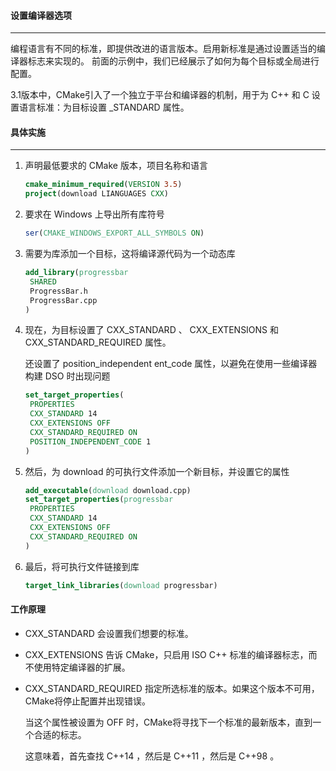 #### 设置编译器选项

---

编程语言有不同的标准，即提供改进的语言版本。启用新标准是通过设置适当的编译器标志来实现的。
前面的示例中，我们已经展示了如何为每个目标或全局进行配置。

3.1版本中，CMake引入了一个独立于平台和编译器的机制，用于为 C++ 和 C 设置语言标准：为目标设置 <LANG>_STANDARD 属性。

#### 具体实施

----

1. 声明最低要求的 CMake 版本，项目名称和语言

   ``` cmake
   cmake_minimum_required(VERSION 3.5)
   project(download LIANGUAGES CXX)
   ```

2. 要求在 Windows 上导出所有库符号

   ``` cmake
   ser(CMAKE_WINDOWS_EXPORT_ALL_SYMBOLS ON)
   ```

3. 需要为库添加一个目标，这将编译源代码为一个动态库

   ``` cmake
   add_library(progressbar
   	SHARED
   	ProgressBar.h
   	ProgressBar.cpp
   )
   ```

4. 现在，为目标设置了 CXX_STANDARD 、 CXX_EXTENSIONS 和 CXX_STANDARD_REQUIRED 属性。

   还设置了 position_independent ent_code 属性，以避免在使用一些编译器构建 DSO 时出现问题

   ``` cmake
   set_target_properties(
   	PROPERTIES
   	CXX_STANDARD 14
   	CXX_EXTENSIONS OFF
   	CXX_STANDARD_REQUIRED ON
   	POSITION_INDEPENDENT_CODE 1
   )
   ```

5. 然后，为 download 的可执行文件添加一个新目标，并设置它的属性

   ``` cmake 
   add_executable(download download.cpp)
   set_target_properties(progressbar
   	PROPERTIES
   	CXX_STANDARD 14
   	CXX_EXTENSIONS OFF
   	CXX_STANDARD_REQUIRED ON
   )
   ```

6. 最后，将可执行文件链接到库

   ``` cmake
   target_link_libraries(download progressbar)
   ```

#### 工作原理

- CXX_STANDARD 会设置我们想要的标准。

- CXX_EXTENSIONS 告诉 CMake，只启用 ISO C++ 标准的编译器标志，而不使用特定编译器的扩展。

- CXX_STANDARD_REQUIRED 指定所选标准的版本。如果这个版本不可用，CMake将停止配置并出现错误。

  当这个属性被设置为 OFF 时，CMake将寻找下一个标准的最新版本，直到一个合适的标志。

  这意味着，首先查找 C++14 ，然后是 C++11 ，然后是 C++98 。
